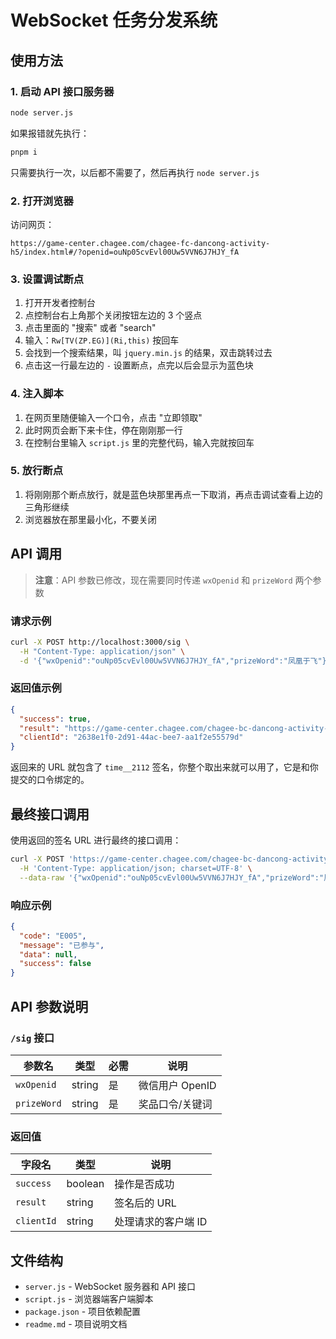 # WebSocket 任务分发系统

## 使用方法

### 1. 启动 API 接口服务器

```bash
node server.js
```

如果报错就先执行：

```bash
pnpm i
```

只需要执行一次，以后都不需要了，然后再执行 `node server.js`

### 2. 打开浏览器

访问网页：

```
https://game-center.chagee.com/chagee-fc-dancong-activity-h5/index.html#/?openid=ouNp05cvEvl00Uw5VVN6J7HJY_fA
```

### 3. 设置调试断点

1. 打开开发者控制台
2. 点控制台右上角那个关闭按钮左边的 3 个竖点
3. 点击里面的 "搜索" 或者 "search"
4. 输入：`Rw[TV(ZP.EG)](Ri,this)` 按回车
5. 会找到一个搜索结果，叫 `jquery.min.js` 的结果，双击跳转过去
6. 点击这一行最左边的 `-` 设置断点，点完以后会显示为蓝色块

### 4. 注入脚本

1. 在网页里随便输入一个口令，点击 "立即领取"
2. 此时网页会断下来卡住，停在刚刚那一行
3. 在控制台里输入 `script.js` 里的完整代码，输入完就按回车

### 5. 放行断点

1. 将刚刚那个断点放行，就是蓝色块那里再点一下取消，再点击调试查看上边的三角形继续
2. 浏览器放在那里最小化，不要关闭

## API 调用

> **注意**：API 参数已修改，现在需要同时传递 `wxOpenid` 和 `prizeWord` 两个参数

### 请求示例

```bash
curl -X POST http://localhost:3000/sig \
  -H "Content-Type: application/json" \
  -d '{"wxOpenid":"ouNp05cvEvl00Uw5VVN6J7HJY_fA","prizeWord":"凤凰于飞"}'
```

### 返回值示例

```json
{
  "success": true,
  "result": "https://game-center.chagee.com/chagee-bc-dancong-activity-api/danCong/api/claimRewards?time__2112=28178cb220-8Um6gTdxJxJ7_M0g0TzlUP_JgTHTHUx6PS0lT2izHBTMeIzIsUlSeqX0nx4BZtQ6UH0sJie7t1TPXT83T%2FTJUPCT22iJ1TliJwTMi6TDTMlfZ8PH45y4K6H0ITlZTT5T0y3T0eB6JR23TVTmUJjTUJfBUJCbQc3ipfxglUItPZ60dy3HgTZ1TlrJgyqJOk6T",
  "clientId": "2638e1f0-2d91-44ac-bee7-aa1f2e55579d"
}
```

返回来的 URL 就包含了 `time__2112` 签名，你整个取出来就可以用了，它是和你提交的口令绑定的。

## 最终接口调用

使用返回的签名 URL 进行最终的接口调用：

```bash
curl -X POST 'https://game-center.chagee.com/chagee-bc-dancong-activity-api/danCong/api/claimRewards?time__2112=28178cb220-8Um6gTdxJxJ7_M0g0TzlUP_JgTHTHUx6PS0lT2izHBTMeIzIsUlSeqIOu4B30nQ6U0PJZ8xkt1TPXT83T%2FTJUPCT22iJ1TliJwTMi6TDTMlfZ8PH45y4K6H0ITlZTT5T0y3T0eB6JR23TVTmUJjTUJfBUJCHEWxlPiqj6d0iEUeSg0qlJUUjET_TZUlOpflv%2FT' \
  -H 'Content-Type: application/json; charset=UTF-8' \
  --data-raw '{"wxOpenid":"ouNp05cvEvl00Uw5VVN6J7HJY_fA","prizeWord":"凤凰于飞","batchNo":"20250826"}'
```

### 响应示例

```json
{
  "code": "E005",
  "message": "已参与",
  "data": null,
  "success": false
}
```

## API 参数说明

### `/sig` 接口

| 参数名      | 类型   | 必需 | 说明            |
| ----------- | ------ | ---- | --------------- |
| `wxOpenid`  | string | 是   | 微信用户 OpenID |
| `prizeWord` | string | 是   | 奖品口令/关键词 |

### 返回值

| 字段名     | 类型    | 说明                |
| ---------- | ------- | ------------------- |
| `success`  | boolean | 操作是否成功        |
| `result`   | string  | 签名后的 URL        |
| `clientId` | string  | 处理请求的客户端 ID |

## 文件结构

- `server.js` - WebSocket 服务器和 API 接口
- `script.js` - 浏览器端客户端脚本
- `package.json` - 项目依赖配置
- `readme.md` - 项目说明文档
